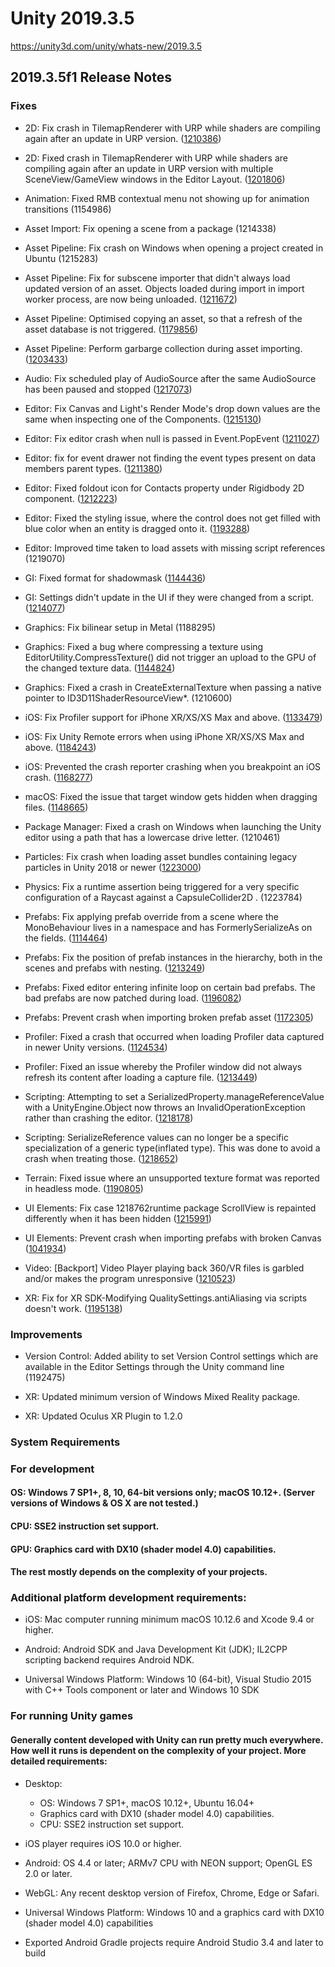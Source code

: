 # Unity 2019.3.5
https://unity3d.com/unity/whats-new/2019.3.5

## 2019.3.5f1 Release Notes


### Fixes
<ul>
<li><p>2D: Fix crash in TilemapRenderer with URP while shaders are compiling again after an update in URP version. (<a href="https://issuetracker.unity3d.com/issues/tilemap-crash-when-upgrading-project-to-newer-version-of-urp">1210386</a>)</p></li>
<li><p>2D: Fixed crash in TilemapRenderer with URP while shaders are compiling again after an update in URP version with multiple SceneView/GameView windows in the Editor Layout. (<a href="https://issuetracker.unity3d.com/issues/lwrp-graphical-shader-glitches-appear-in-the-scene-view-when-there-are-tilemaps-present">1201806</a>)</p></li>
<li><p>Animation: Fixed RMB contextual menu not showing up for animation transitions (1154986)</p></li>
<li><p>Asset Import: Fix opening a scene from a package (1214338)</p></li>
<li><p>Asset Pipeline: Fix crash on Windows when opening a project created in Ubuntu (1215283)</p></li>
<li><p>Asset Pipeline: Fix for subscene importer that didn't always load updated version of an asset. Objects loaded during import in import worker process, are now being unloaded. (<a href="https://issuetracker.unity3d.com/issues/changing-a-prefab-in-a-subscene-does-not-trigger-a-reimport-of-the-subscene">1211672</a>)</p></li>
<li><p>Asset Pipeline: Optimised copying an asset, so that a refresh of the asset database is not triggered. (<a href="https://issuetracker.unity3d.com/issues/assetdatabase-dot-refresh-performance-regression-in-big-projects-takes-significantly-more-time">1179856</a>)</p></li>
<li><p>Asset Pipeline: Perform garbarge collection during asset importing. (<a href="https://issuetracker.unity3d.com/issues/regression-adb-v1-v2-memory-usage-on-import-is-huge-35gb">1203433</a>)</p></li>
<li><p>Audio: Fix scheduled play of AudioSource after the same AudioSource has been paused and stopped (<a href="https://issuetracker.unity3d.com/issues/audiosource-dot-playschedule-is-not-playing-after-specified-time-when-audiosource-is-stopped-during-audiolistener-dot-pause-equals-true">1217073</a>)</p></li>
<li><p>Editor: Fix Canvas and Light's Render Mode's drop down values are the same when inspecting one of the Components. (<a href="https://issuetracker.unity3d.com/issues/canvas-and-lights-render-modes-drop-down-values-are-the-same-when-inspecting-one-of-the-components">1215130</a>)</p></li>
<li><p>Editor: Fix editor crash when null is passed in Event.PopEvent (<a href="https://issuetracker.unity3d.com/issues/crash-on-guieventmanager-popevent-when-event-triggers-and-event-dot-popevent-null-is-called">1211027</a>)</p></li>
<li><p>Editor: fix for event drawer not finding the event types present on data members parent types. (<a href="https://issuetracker.unity3d.com/issues/dynamic-functions-unavailable-when-private-generic-unityevent-fields-have-serializefield-attribute">1211380</a>)</p></li>
<li><p>Editor: Fixed foldout icon for Contacts property under Rigidbody 2D component. (<a href="https://issuetracker.unity3d.com/issues/imgui-dropdown-icon-for-contacts-properties-doesnt-work-under-rigidbody-2d-component-in-the-inspector">1212223</a>)</p></li>
<li><p>Editor: Fixed the styling issue, where the control does not get filled with blue color when an entity is dragged onto it. (<a href="https://issuetracker.unity3d.com/issues/gameobjects-value-field-does-not-get-colored-in-light-blue-in-the-inspector-window-when-an-object-is-dragged-onto-it">1193288</a>)</p></li>
<li><p>Editor: Improved time taken to load assets with missing script references (1219070)</p></li>
<li><p>GI: Fixed format for shadowmask (<a href="https://issuetracker.unity3d.com/issues/selected-texture-format-argb-16-bit-is-not-valid-error-is-shown-after-manually-baking-shadowmask">1144436</a>)</p></li>
<li><p>GI: Settings didn't update in the UI if they were changed from a script. (<a href="https://issuetracker.unity3d.com/issues/2019-dot-3-changing-lightning-settings-via-api-doesnt-update-them-in-the-lightning-window">1214077</a>)</p></li>
<li><p>Graphics: Fix bilinear setup in Metal (1188295)</p></li>
<li><p>Graphics: Fixed a bug where compressing a texture using EditorUtility.CompressTexture() did not trigger an upload to the GPU of the changed texture data. (<a href="https://issuetracker.unity3d.com/issues/silent-crash-after-dropping-a-prefab-into-a-scene">1144824</a>)</p></li>
<li><p>Graphics: Fixed a crash in CreateExternalTexture when passing a native pointer to ID3D11ShaderResourceView*. (1210600)</p></li>
<li><p>iOS: Fix Profiler support for iPhone XR/XS/XS Max and above. (<a href="https://issuetracker.unity3d.com/issues/ios-built-player-fails-to-connect-to-profiler-when-using-iphone-xr-iphone-xs-or-iphone-xs-max">1133479</a>)</p></li>
<li><p>iOS: Fix Unity Remote errors when using iPhone XR/XS/XS Max and above. (<a href="https://issuetracker.unity3d.com/issues/ios13-getting-couldnt-create-device-api-for-device-in-the-console-when-connecting-ios13-device-with-unity-connect-on-windows">1184243</a>)</p></li>
<li><p>iOS: Prevented the crash reporter crashing when you breakpoint an iOS crash. (<a href="https://issuetracker.unity3d.com/issues/ios-crash-during-shutdown">1168277</a>)</p></li>
<li><p>macOS: Fixed the issue that target window gets hidden when dragging files. (<a href="https://issuetracker.unity3d.com/issues/macos-windows-that-are-unattached-are-hidden-behind-editor-when-the-editor-window-is-focused">1148665</a>)</p></li>
<li><p>Package Manager: Fixed a crash on Windows when launching the Unity editor using a path that has a lowercase drive letter. (1210461)</p></li>
<li><p>Particles: Fix crash when loading asset bundles containing legacy particles in Unity 2018 or newer (<a href="https://issuetracker.unity3d.com/issues/player-crashes-when-legacy-particle-systems-in-asset-bundle-2017-are-used">1223000</a>)</p></li>
<li><p>Physics: Fix a runtime assertion being triggered for a very specific configuration of a Raycast against a CapsuleCollider2D . (1223784)</p></li>
<li><p>Prefabs: Fix applying prefab override from a scene where the MonoBehaviour lives in a namespace and has FormerlySerializeAs on the fields. (<a href="https://issuetracker.unity3d.com/issues/string-doesnt-change-when-its-value-is-modified-in-the-yaml-scene-and-formerlyserializardasattribute-is-used">1114464</a>)</p></li>
<li><p>Prefabs: Fix the position of prefab instances in the hierarchy, both in the scenes and prefabs with nesting. (<a href="https://issuetracker.unity3d.com/issues/prefab-hierarchy-is-reordered-after-upgrading-a-project-to-a-newer-version-of-unity">1213249</a>)</p></li>
<li><p>Prefabs: Fixed editor entering infinite loop on certain bad prefabs. The bad prefabs are now patched during load. (<a href="https://issuetracker.unity3d.com/issues/editor-freeze-when-opening-a-prefab-with-incorrect-references-in-the-prefab-edit-mode">1196082</a>)</p></li>
<li><p>Prefabs: Prevent crash when importing broken prefab asset (<a href="https://issuetracker.unity3d.com/issues/crash-on-candestroyobject-when-opening-a-project-for-the-first-time">1172305</a>)</p></li>
<li><p>Profiler: Fixed a crash that occurred when loading Profiler data captured in newer Unity versions. (<a href="https://issuetracker.unity3d.com/issues/19-dot-1-profiler-capture-crashes-editor-if-loaded-in-18-dot-4">1124534</a>)</p></li>
<li><p>Profiler: Fixed an issue whereby the Profiler window did not always refresh its content after loading a capture file. (<a href="https://issuetracker.unity3d.com/issues/profiler-data-does-not-automatically-refresh-when-loaded-from-a-file">1213449</a>)</p></li>
<li><p>Scripting: Attempting to set a SerializedProperty.manageReferenceValue with a UnityEngine.Object now throws an InvalidOperationException rather than crashing the editor. (<a href="https://issuetracker.unity3d.com/issues/editor-freezes-slash-crashes-when-serializedproperty-dot-managedreferencevalue-is-assigned-a-class-derived-from-unityengine-dot-object">1218178</a>)</p></li>
<li><p>Scripting: SerializeReference values can no longer be a specific specialization of a generic type(inflated type). This was done to avoid a crash when treating those. (<a href="https://issuetracker.unity3d.com/issues/editor-freezes-when-trying-to-serialize-generic-type-with-serializereference">1218652</a>)</p></li>
<li><p>Terrain: Fixed issue where an unsupported texture format was reported in headless mode. (<a href="https://issuetracker.unity3d.com/issues/builds-that-contain-terrain-using-the-nature-slash-terrain-slash-standard-shader-produce-errors-when-run-in-headless-mode">1190805</a>)</p></li>
<li><p>UI Elements: Fix case 1218762runtime package ScrollView is repainted differently when it has been hidden (<a href="https://issuetracker.unity3d.com/issues/uielements-runtime-scrollview-is-repainted-differently-when-it-has-been-hidden">1215991</a>)</p></li>
<li><p>UI Elements: Prevent crash when importing prefabs with broken Canvas (<a href="https://issuetracker.unity3d.com/issues/unity-crashes-on-ui-canvas-checkconsistency-when-importing-prefab">1041934</a>)</p></li>
<li><p>Video: [Backport] Video Player playing back 360/VR files is garbled and/or makes the program unresponsive (<a href="https://issuetracker.unity3d.com/issues/video-player-playing-back-360-slash-vr-files-is-garbled-and-slash-or-makes-the-program-unresponsive">1210523</a>)</p></li>
<li><p>XR: Fix for XR SDK-Modifying QualitySettings.antiAliasing via scripts doesn't work. (<a href="https://issuetracker.unity3d.com/issues/xr-sdk-modifying-qualitysettings-dot-antialiasing-via-scripts-doesnt-work">1195138</a>)</p></li>
</ul>

### Improvements
<ul>
<li><p>Version Control: Added ability to set Version Control settings which are available in the Editor Settings through the Unity command line (1192475)</p></li>
<li><p>XR: Updated minimum version of Windows Mixed Reality package.</p></li>
<li><p>XR: Updated Oculus XR Plugin to 1.2.0</p></li>
</ul>

### System Requirements

### For development

#### OS: Windows 7 SP1+, 8, 10, 64-bit versions only; macOS 10.12+. (Server versions of Windows & OS X are not tested.)

#### CPU: SSE2 instruction set support.

#### GPU: Graphics card with DX10 (shader model 4.0) capabilities.

#### The rest mostly depends on the complexity of your projects.

### Additional platform development requirements:
<ul>
<li><p>iOS: Mac computer running minimum macOS 10.12.6 and Xcode 9.4 or higher.</p></li>
<li><p>Android: Android SDK and Java Development Kit (JDK); IL2CPP scripting backend requires Android NDK.</p></li>
<li><p>Universal Windows Platform: Windows 10 (64-bit), Visual Studio 2015 with C++ Tools component or later and Windows 10 SDK</p></li>
</ul>

### For running Unity games

#### Generally content developed with Unity can run pretty much everywhere. How well it runs is dependent on the complexity of your project. More detailed requirements:
<ul>
<li><p>Desktop:</p> 
<ul>
<li>OS: Windows 7 SP1+, macOS 10.12+, Ubuntu 16.04+</li>
<li>Graphics card with DX10 (shader model 4.0) capabilities.</li>
<li>CPU: SSE2 instruction set support.</li>
</ul></li>
<li><p>iOS player requires iOS 10.0 or higher.</p></li>
<li><p>Android: OS 4.4 or later; ARMv7 CPU with NEON support; OpenGL ES 2.0 or later.</p></li>
<li><p>WebGL: Any recent desktop version of Firefox, Chrome, Edge or Safari.</p></li>
<li><p>Universal Windows Platform: Windows 10 and a graphics card with DX10 (shader model 4.0) capabilities</p></li>
<li><p>Exported Android Gradle projects require Android Studio 3.4 and later to build</p></li>
</ul>
